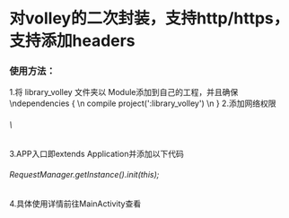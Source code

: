 <h1> 对volley的二次封装，支持http/https，支持添加headers</h1>

<h3> 使用方法：</h3>

1.将 library_volley 文件夹以 Module添加到自己的工程，并且确保
\ndependencies {
\n compile project(':library_volley')
\n }
2.添加网络权限
<h6> \<uses-permission android:name="android.permission.INTERNET" /\></h6>
3.APP入口即extends Application并添加以下代码
<h6> RequestManager.getInstance().init(this);</h6>
4.具体使用详情前往MainActivity查看

